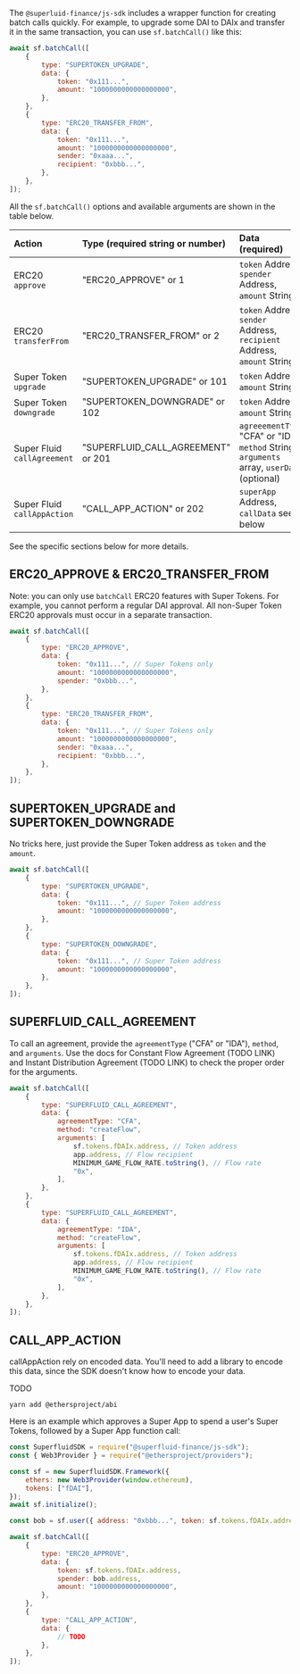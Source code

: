 The `@superluid-finance/js-sdk` includes a wrapper function for creating batch calls quickly. For example, to upgrade some DAI to DAIx and transfer it in the same transaction, you can use `sf.batchCall()` like this:

```js
await sf.batchCall([
    {
        type: "SUPERTOKEN_UPGRADE",
        data: {
            token: "0x111...",
            amount: "1000000000000000000",
        },
    },
    {
        type: "ERC20_TRANSFER_FROM",
        data: {
            token: "0x111...",
            amount: "1000000000000000000",
            sender: "0xaaa...",
            recipient: "0xbbb...",
        },
    },
]);
```

All the `sf.batchCall()` options and available arguments are shown in the table below.

| Action                      | Type (required string or number)   | Data (required)                                                                            |
| :-------------------------- | :--------------------------------- | :----------------------------------------------------------------------------------------- |
| ERC20 `approve`             | "ERC20_APPROVE" or 1               | `token` Address, `spender` Address, `amount` String                                        |
| ERC20 `transferFrom`        | "ERC20_TRANSFER_FROM" or 2         | `token` Address, `sender` Address, `recipient` Address, `amount` String                    |
| Super Token `upgrade`       | "SUPERTOKEN_UPGRADE" or 101        | `token` Address, `amount` String                                                           |
| Super Token `downgrade`     | "SUPERTOKEN_DOWNGRADE" or 102      | `token` Address, `amount` String                                                           |
| Super Fluid `callAgreement` | "SUPERFLUID_CALL_AGREEMENT" or 201 | `agreeementType` "CFA" or "IDA", `method` String, `arguments` array, `userData` (optional) |
| Super Fluid `callAppAction` | "CALL_APP_ACTION" or 202           | `superApp` Address, `callData` see below                                                   |

See the specific sections below for more details.

## ERC20_APPROVE & ERC20_TRANSFER_FROM

Note: you can only use `batchCall` ERC20 features with Super Tokens. For example, you cannot perform a regular DAI approval. All non-Super Token ERC20 approvals must occur in a separate transaction.

```js
await sf.batchCall([
    {
        type: "ERC20_APPROVE",
        data: {
            token: "0x111...", // Super Tokens only
            amount: "1000000000000000000",
            spender: "0xbbb...",
        },
    },
    {
        type: "ERC20_TRANSFER_FROM",
        data: {
            token: "0x111...", // Super Tokens only
            amount: "1000000000000000000",
            sender: "0xaaa...",
            recipient: "0xbbb...",
        },
    },
]);
```

## SUPERTOKEN_UPGRADE and SUPERTOKEN_DOWNGRADE

No tricks here, just provide the Super Token address as `token` and the `amount`.

```js
await sf.batchCall([
    {
        type: "SUPERTOKEN_UPGRADE",
        data: {
            token: "0x111...", // Super Token address
            amount: "1000000000000000000",
        },
    },
    {
        type: "SUPERTOKEN_DOWNGRADE",
        data: {
            token: "0x111...", // Super Token address
            amount: "1000000000000000000",
        },
    },
]);
```

## SUPERFLUID_CALL_AGREEMENT

To call an agreement, provide the `agreementType` ("CFA" or "IDA"), `method`, and `arguments`. Use the docs for Constant Flow Agreement (TODO LINK) and Instant Distribution Agreement (TODO LINK) to check the proper order for the arguments.

```js
await sf.batchCall([
    {
        type: "SUPERFLUID_CALL_AGREEMENT",
        data: {
            agreementType: "CFA",
            method: "createFlow",
            arguments: [
                sf.tokens.fDAIx.address, // Token address
                app.address, // Flow recipient
                MINIMUM_GAME_FLOW_RATE.toString(), // Flow rate
                "0x",
            ],
        },
    },
    {
        type: "SUPERFLUID_CALL_AGREEMENT",
        data: {
            agreementType: "IDA",
            method: "createFlow",
            arguments: [
                sf.tokens.fDAIx.address, // Token address
                app.address, // Flow recipient
                MINIMUM_GAME_FLOW_RATE.toString(), // Flow rate
                "0x",
            ],
        },
    },
]);
```

## CALL_APP_ACTION

callAppAction rely on encoded data. You'll need to add a library to encode this data, since the SDK doesn't know how to encode your data.

TODO

```
yarn add @ethersproject/abi
```

Here is an example which approves a Super App to spend a user's Super Tokens, followed by a Super App function call:

```js
const SuperfluidSDK = require("@superfluid-finance/js-sdk");
const { Web3Provider } = require("@ethersproject/providers");

const sf = new SuperfluidSDK.Framework({
    ethers: new Web3Provider(window.ethereum),
    tokens: ["fDAI"],
});
await sf.initialize();

const bob = sf.user({ address: "0xbbb...", token: sf.tokens.fDAIx.address });

await sf.batchCall([
    {
        type: "ERC20_APPROVE",
        data: {
            token: sf.tokens.fDAIx.address,
            spender: bob.address,
            amount: "1000000000000000000",
        },
    },
    {
        type: "CALL_APP_ACTION",
        data: {
            // TODO
        },
    },
]);
```
